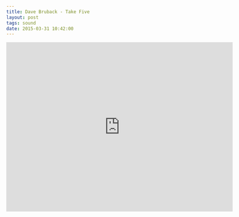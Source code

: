 ```yaml
---
title: Dave Bruback - Take Five
layout: post
tags: sound
date: 2015-03-31 10:42:00
---
```

<iframe width="603" height="452" src="https://www.youtube.com/embed/vmDDOFXSgAs" frameborder="0" allowfullscreen="true"></iframe>
